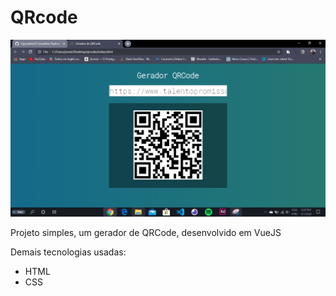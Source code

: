 # QRcode

![](/project_complete.PNG)

Projeto simples, um gerador de QRCode, desenvolvido em VueJS

Demais tecnologias usadas:
- HTML
- CSS
